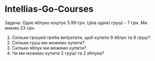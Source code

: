 # Intellias-Go-Courses
Задача:
Одне яблуко коштує 5.99 грн. Ціна однієї груші - 7 грн.
Ми маємо 23 грн.
1. Скільки грошей треба витратити, щоб купити 9 яблук та 8 груш? 
2. Скільки груш ми можемо купити?
3. Скільки яблук ми можемо купити?
4. Чи ми можемо купити 2 груші та 2 яблука?
